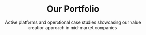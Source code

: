 ---
layout: portfolio
permalink: /portfolio
title: Our Portfolio
meta-title: Our Portfolio - Amalgam Capital Investments & Results
description: Active platforms and operational case studies showcasing our value creation approach
lineone: "Our "
linetwo: "Portfolio"
subtitle: "Active platforms and operational case studies showcasing our value creation approach in mid-market companies."

active_platforms:
  title: "Active Platforms"
  platforms:
    - name: "MechanAir"
      tagline: "National HVAC & Plumbing Services"
      formed: "October 2021 (Investment with Delos Capital)"
      description: "Create a national platform of commercial HVAC/mechanical and plumbing contractors with regional expertise and shared capabilities in design/engineering, complex mechanical construction, and maintenance services."
      companies:
        - "State Mechanical Services (Aurora, IL)"
        - "Hampton Roads Mechanical (Chesapeake, VA)"
      achievements:
        - title: "Technology Integration"
          icon: "fa-microchip"
          color: "green"
          description: "Implemented shared estimating technology and safety programs"
        - title: "Service Expansion"
          icon: "fa-clock"
          color: "blue"
          description: "Launched 24/7 service teams to complement construction projects"
        - title: "Brand Strategy"
          icon: "fa-award"
          color: "purple"
          description: "Preserved regional brands while building national capabilities"
        - title: "Growth Pipeline"
          icon: "fa-chart-line"
          color: "orange"
          description: "Currently evaluating multiple strategic add-on acquisitions"
        - title: "Blue-Chip Clients"
          icon: "fa-building"
          color: "indigo"
          description: "Serving Amazon, Nobu Hotels, NASA, and other leading organizations"
          span_cols: true
      impact: "MechanAir exemplifies our investment approach – finding strong regional players, supporting them with capital and operational expertise, and creating a larger entity that delivers greater value to customers and investors alike."
      website: "https://mechanair.com"

case_studies:
  title: "Operational Case Studies"
  subtitle: "While not direct ownership positions, these SLKone engagements showcase the operational expertise we bring to our portfolio companies:"
  studies:
    - title: "Global Manufacturer Supply Chain Transformation"
      company: "$450M Electrification Manufacturer"
      icon: "fa-bolt"
      color: "blue"
      challenge: "Severe supply chain disruptions impacting customer delivery and margins."
      solution: "Created comprehensive sourcing lane model and redesigned SIOP process."
      results:
        - metric: "30-50%"
          description: "Lead Time Reduction"
        - metric: "1%"
          description: "Margin Improvement"
    - title: "Mid-Market Plastics Company Profitability Initiative"
      company: "$75M Plastics Packaging Company"
      icon: "fa-chart-column"
      color: "green"
      challenge: "Inefficient production flows and unprofitable product lines."
      solution: "Detailed flow analysis, reconfigured shop-floor layouts, eliminated low-margin SKUs."
      results:
        - metric: "20%+"
          description: "Profitability Improvement"
    - title: "Pharmaceutical Division Turnaround"
      company: "$150M Pharmaceutical Division"
      icon: "fa-flask"
      color: "purple"
      challenge: "Cost pressures and declining margins after demand downturn."
      solution: "Rapid cost and product-mix modeling with strategic site consolidation playbook."
      results:
        - metric: "50%"
          description: "EBITDA Improvement Path"
      span_full: true

contact_cta:
  title: "Ready to Explore Partnership Opportunities?"
  subtitle: "Interested in learning more about our portfolio companies or discussing a potential partnership?"
--- 